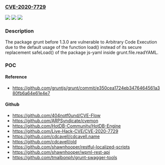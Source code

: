 ### [CVE-2020-7729](https://cve.mitre.org/cgi-bin/cvename.cgi?name=CVE-2020-7729)
![](https://img.shields.io/static/v1?label=Product&message=grunt&color=blue)
![](https://img.shields.io/static/v1?label=Version&message=unspecified%20&color=brightgreen)
![](https://img.shields.io/static/v1?label=Vulnerability&message=Arbitrary%20Code%20Execution&color=brightgreen)

### Description

The package grunt before 1.3.0 are vulnerable to Arbitrary Code Execution due to the default usage of the function load() instead of its secure replacement safeLoad() of the package js-yaml inside grunt.file.readYAML.

### POC

#### Reference
- https://github.com/gruntjs/grunt/commit/e350cea1724eb3476464561a380fb6a64e61e4e7

#### Github
- https://github.com/404notf0und/CVE-Flow
- https://github.com/ARPSyndicate/cvemon
- https://github.com/HotDB-Community/HotDB-Engine
- https://github.com/Live-Hack-CVE/CVE-2020-7729
- https://github.com/cdcavell/cdcavell.name
- https://github.com/cdcavell/old
- https://github.com/shawnhooper/restful-localized-scripts
- https://github.com/shawnhooper/wpml-rest-api
- https://github.com/tmalbonph/grunt-swagger-tools

